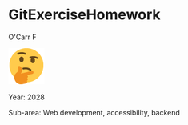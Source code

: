 # GitExerciseHomework

O'Carr F

![thinking face emoji](https://raw.githubusercontent.com/twitter/twemoji/refs/heads/master/assets/72x72/1f914.png)

Year: 2028

Sub-area: Web development, accessibility, backend
